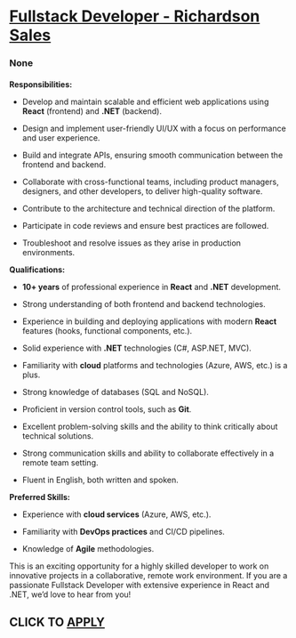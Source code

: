 # [ Fullstack Developer - Richardson Sales](https://www.remotewlb.com/apply/fullstack-developer-richardson-sales)  
### None  
####  

**Responsibilities:**

  * Develop and maintain scalable and efficient web applications using **React** (frontend) and **.NET** (backend).

  * Design and implement user-friendly UI/UX with a focus on performance and user experience.

  * Build and integrate APIs, ensuring smooth communication between the frontend and backend.

  * Collaborate with cross-functional teams, including product managers, designers, and other developers, to deliver high-quality software.

  * Contribute to the architecture and technical direction of the platform.

  * Participate in code reviews and ensure best practices are followed.

  * Troubleshoot and resolve issues as they arise in production environments.

 **Qualifications:**

  *  **10+ years** of professional experience in **React** and **.NET** development.

  * Strong understanding of both frontend and backend technologies.

  * Experience in building and deploying applications with modern **React** features (hooks, functional components, etc.).

  * Solid experience with **.NET** technologies (C#, ASP.NET, MVC).

  * Familiarity with **cloud** platforms and technologies (Azure, AWS, etc.) is a plus.

  * Strong knowledge of databases (SQL and NoSQL).

  * Proficient in version control tools, such as **Git**.

  * Excellent problem-solving skills and the ability to think critically about technical solutions.

  * Strong communication skills and ability to collaborate effectively in a remote team setting.

  * Fluent in English, both written and spoken.

 **Preferred Skills:**

  * Experience with **cloud services** (Azure, AWS, etc.).

  * Familiarity with **DevOps practices** and CI/CD pipelines.

  * Knowledge of **Agile** methodologies.

This is an exciting opportunity for a highly skilled developer to work on innovative projects in a collaborative, remote work environment. If you are a passionate Fullstack Developer with extensive experience in React and .NET, we’d love to hear from you!

  
## CLICK TO [APPLY](https://www.remotewlb.com/apply/fullstack-developer-richardson-sales)

